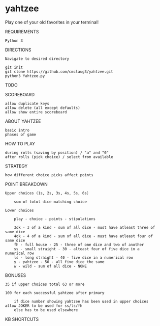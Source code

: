 # yahtzee

Play one of your old favorites in your terminal!

REQUIREMENTS

	Python 3

DIRECTIONS

	Navigate to desired directory

	git init
	git clone https://github.com/cmclaug3/yahtzee.git
	python3 Yahtzee.py



TODO

SCOREBOARD

	allow duplicate keys
	allow delete (all except defaults)
	allow show entire scoreboard


ABOUT YAHTZEE

	basic intro
	phases of game


HOW TO PLAY

	during rolls (saving by position) / "a" and "0"
	after rolls (pick choice) / select from available


STRATEGY

	how different choice picks affect points



POINT BREAKDOWN

	Upper choices (1s, 2s, 3s, 4s, 5s, 6s)

		sum of totol dice matching choice

	Lower choices

		play - choice - points - stipulations

		3ok - 3 of a kind - sum of all dice - must have atleast three of same dice
		4ok - 4 of a kind - sum of all dice - must have atleast four of same dice
		fh - full house - 25 - three of one dice and two of another
		ss - small straight - 30 - alteast four of five dice in a numerical row
		ls - long straight - 40 - five dice in a numerical row
		y - yahtzee - 50 - all five dice the same
		w - wild - sum of all dice - NONE



BONUSES

	35 if upper choices total 63 or more

	100 for each successful yahtzee after primary

		if dice number showing yahtzee has been used in upper choices allow JOKER to be used for ss/ls/fh
		else has to be used elsewhere



KB SHORTCUTS